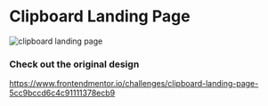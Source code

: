 # Clipboard Landing Page

![clipboard landing page](./readme-img/clipboard-landing-page-wfox.png)


### Check out the original design
https://www.frontendmentor.io/challenges/clipboard-landing-page-5cc9bccd6c4c91111378ecb9


